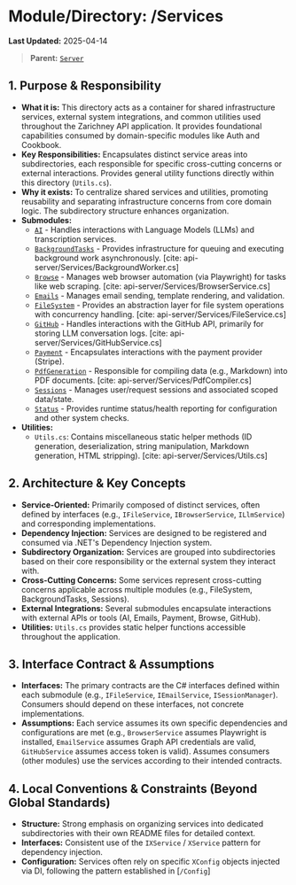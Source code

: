 # Module/Directory: /Services

**Last Updated:** 2025-04-14

> **Parent:** [`Server`](../README.md)

## 1. Purpose & Responsibility

* **What it is:** This directory acts as a container for shared infrastructure services, external system integrations, and common utilities used throughout the Zarichney API application. It provides foundational capabilities consumed by domain-specific modules like Auth and Cookbook.
* **Key Responsibilities:** Encapsulates distinct service areas into subdirectories, each responsible for specific cross-cutting concerns or external interactions. Provides general utility functions directly within this directory (`Utils.cs`).
* **Why it exists:** To centralize shared services and utilities, promoting reusability and separating infrastructure concerns from core domain logic. The subdirectory structure enhances organization.
* **Submodules:**
    * [`AI`](./AI/README.md) - Handles interactions with Language Models (LLMs) and transcription services.
    * [`BackgroundTasks`](./BackgroundTasks/README.md) - Provides infrastructure for queuing and executing background work asynchronously. [cite: api-server/Services/BackgroundWorker.cs]
    * [`Browse`](./Browse/README.md) - Manages web browser automation (via Playwright) for tasks like web scraping. [cite: api-server/Services/BrowserService.cs]
    * [`Emails`](./Email/README.md) - Manages email sending, template rendering, and validation.
    * [`FileSystem`](./FileSystem/README.md) - Provides an abstraction layer for file system operations with concurrency handling. [cite: api-server/Services/FileService.cs]
    * [`GitHub`](./GitHub/README.md) - Handles interactions with the GitHub API, primarily for storing LLM conversation logs. [cite: api-server/Services/GitHubService.cs]
    * [`Payment`](./Payment/README.md) - Encapsulates interactions with the payment provider (Stripe).
    * [`PdfGeneration`](./PdfGeneration/README.md) - Responsible for compiling data (e.g., Markdown) into PDF documents. [cite: api-server/Services/PdfCompiler.cs]
    * [`Sessions`](./Sessions/README.md) - Manages user/request sessions and associated scoped data/state.
    * [`Status`](./Status/README.md) - Provides runtime status/health reporting for configuration and other system checks.
* **Utilities:**
    * `Utils.cs`: Contains miscellaneous static helper methods (ID generation, deserialization, string manipulation, Markdown generation, HTML stripping). [cite: api-server/Services/Utils.cs]

## 2. Architecture & Key Concepts

* **Service-Oriented:** Primarily composed of distinct services, often defined by interfaces (e.g., `IFileService`, `IBrowserService`, `ILlmService`) and corresponding implementations.
* **Dependency Injection:** Services are designed to be registered and consumed via .NET's Dependency Injection system.
* **Subdirectory Organization:** Services are grouped into subdirectories based on their core responsibility or the external system they interact with.
* **Cross-Cutting Concerns:** Some services represent cross-cutting concerns applicable across multiple modules (e.g., FileSystem, BackgroundTasks, Sessions).
* **External Integrations:** Several submodules encapsulate interactions with external APIs or tools (AI, Emails, Payment, Browse, GitHub).
* **Utilities:** `Utils.cs` provides static helper functions accessible throughout the application.

## 3. Interface Contract & Assumptions

* **Interfaces:** The primary contracts are the C# interfaces defined within each submodule (e.g., `IFileService`, `IEmailService`, `ISessionManager`). Consumers should depend on these interfaces, not concrete implementations.
* **Assumptions:** Each service assumes its own specific dependencies and configurations are met (e.g., `BrowserService` assumes Playwright is installed, `EmailService` assumes Graph API credentials are valid, `GitHubService` assumes access token is valid). Assumes consumers (other modules) use the services according to their intended contracts.

## 4. Local Conventions & Constraints (Beyond Global Standards)

* **Structure:** Strong emphasis on organizing services into dedicated subdirectories with their own README files for detailed context.
* **Interfaces:** Consistent use of the `IXService` / `XService` pattern for dependency injection.
* **Configuration:** Services often rely on specific `XConfig` objects injected via DI, following the pattern established in [`/Config`]